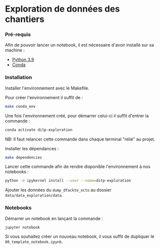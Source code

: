 # Exploration de données des chantiers

### Pré-requis

Afin de pouvoir lancer un notebook, il est nécessaire d'avoir installé sur sa machine :

- [Python 3.9](https://www.python.org/downloads/)
- [Conda](https://docs.conda.io/projects/conda/en/latest/user-guide/install/index.html)

### Installation

Installer l'environnement avec le Makefile.

Pour créer l'environnement il suffit de :
``` bash
make conda_env
```

Une fois l'environnement créé, pour démarrer celui-ci il suffit d'entrer la commande :
``` bash
conda activate ditp-exploration
```
NB: Il faut relancer cette commande dans chaque terminal "relié" au projet.


Installer les dépendances :
``` bash
make dependencies
```

Lancer cette commande afin de rendre disponible l'environnement à nos notebooks :

``` bash
python -m ipykernel install --user --name=ditp-exploration
```

Ajouter les données du ``dump_dfackto_octo`` au dossier `data/data_exploration/data`.

### Notebooks

Démarrer un notebook en lançant la commande :
``` bash
jupyter notebook
```

Si vous souhaitez créer un nouveau notebook, il vous suffit de dupliquer le ``00_template_notebook.ipynb``.

